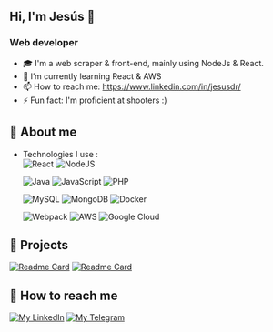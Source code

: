 ## Hi, I'm Jesús 👋

### Web developer
- 🎓 I'm a web scraper & front-end, mainly using NodeJs & React.
- 🌱 I’m currently learning React & AWS
- 📫 How to reach me: https://www.linkedin.com/in/jesusdr/
- ⚡ Fun fact: I'm proficient at shooters :)

## 🧐 About me

- Technologies I use : <br />
 ![React](https://img.shields.io/badge/react-%2320232a.svg?style=for-the-badge&logo=react&logoColor=%2361DAFB)
  ![NodeJS](https://img.shields.io/badge/node.js-6DA55F?style=for-the-badge&logo=node.js&logoColor=white)

  ![Java](https://img.shields.io/badge/java-%23ED8B00.svg?style=for-the-badge&logo=java&logoColor=white)
  ![JavaScript](https://img.shields.io/badge/javascript-%23323330.svg?style=for-the-badge&logo=javascript&logoColor=%23F7DF1E)
  ![PHP](https://img.shields.io/badge/php-%23777BB4.svg?style=for-the-badge&logo=php&logoColor=white)

  ![MySQL](https://img.shields.io/badge/mysql-%2300f.svg?style=for-the-badge&logo=mysql&logoColor=white)
  ![MongoDB](https://img.shields.io/badge/MongoDB-%234ea94b.svg?style=for-the-badge&logo=mongodb&logoColor=white)
  ![Docker](https://img.shields.io/badge/docker-%230db7ed.svg?style=for-the-badge&logo=docker&logoColor=white)
  
  ![Webpack](https://img.shields.io/badge/webpack-%238DD6F9.svg?style=for-the-badge&logo=webpack&logoColor=black)
  ![AWS](https://img.shields.io/badge/AWS-%23FF9900.svg?style=for-the-badge&logo=amazon-aws&logoColor=white)
  ![Google Cloud](https://img.shields.io/badge/GoogleCloud-%234285F4.svg?style=for-the-badge&logo=google-cloud&logoColor=white)
  
## 🥳 Projects
[![Readme Card](https://github-readme-stats.vercel.app/api/pin/?username=jesusDR01&repo=scrapeJIT)](https://github.com/JesusDR01/scrapeJIT)
[![Readme Card](https://github-readme-stats.vercel.app/api/pin/?username=tomashm01&repo=Proyecto-Ruleta)](https://github.com/tomashm01/Proyecto-Ruleta)

## 💬 How to reach me

[![My LinkedIn](https://img.shields.io/badge/LinkedIn-0077B5?style=for-the-badge&logo=linkedin&logoColor=white)](https://www.linkedin.com/in/jesusdr/)
[![My Telegram](https://img.shields.io/badge/-TELEGRAM-2CA5E0?style=for-the-badge&logo=telegram&logoColor=white)](https://t.me/JesusDR01)
<!--
